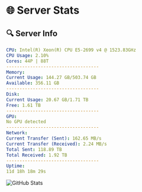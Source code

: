 # 🌐 Server Stats
## 🔍 Server Info
```yaml
CPU: Intel(R) Xeon(R) CPU E5-2699 v4 @ 1523.83GHz
CPU Usage: 2.10%
Cores: 44P | 88T
-----------------------------------
Memory:
Current Usage: 144.27 GB/503.74 GB
Available: 356.11 GB
-----------------------------------
Disk:
Current Usage: 20.67 GB/1.71 TB
Free: 1.61 TB
-----------------------------------
GPU:
No GPU detected
-----------------------------------
Network:
Current Transfer (Sent): 162.65 MB/s
Current Transfer (Received): 2.24 MB/s
Total Sent: 118.89 TB
Total Received: 1.92 TB
-----------------------------------
Uptime:
11d 18h 18m 29s
```
![GitHub Stats](https://img.shields.io/badge/Updated-2025-02-19_17:01:47-blue)